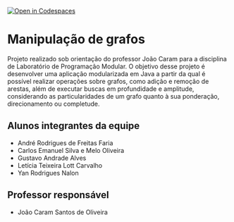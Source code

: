 [![Open in Codespaces](https://classroom.github.com/assets/launch-codespace-f4981d0f882b2a3f0472912d15f9806d57e124e0fc890972558857b51b24a6f9.svg)](https://classroom.github.com/open-in-codespaces?assignment_repo_id=10524088)
# Manipulação de grafos
Projeto realizado sob orientação do professor João Caram para a disciplina de Laboratório de Programação Modular. O objetivo desse projeto é desenvolver uma aplicação modularizada em Java a partir da qual é possível realizar operações sobre grafos, como adição e remoção de arestas, além de executar buscas em profundidade e amplitude, considerando as particularidades de um grafo quanto à sua ponderação, direcionamento ou completude. 

## Alunos integrantes da equipe

* André Rodrigues de Freitas Faria
* Carlos Emanuel Silva e Melo Oliveira
* Gustavo Andrade Alves
* Letícia Teixeira Lott Carvalho
* Yan Rodrigues Nalon

## Professor responsável

* João Caram Santos de Oliveira

